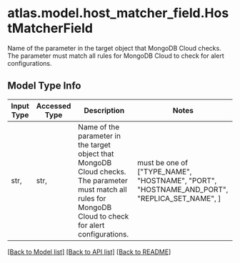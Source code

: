 # atlas.model.host_matcher_field.HostMatcherField

Name of the parameter in the target object that MongoDB Cloud checks. The parameter must match all rules for MongoDB Cloud to check for alert configurations.

## Model Type Info
Input Type | Accessed Type | Description | Notes
------------ | ------------- | ------------- | -------------
str,  | str,  | Name of the parameter in the target object that MongoDB Cloud checks. The parameter must match all rules for MongoDB Cloud to check for alert configurations. | must be one of ["TYPE_NAME", "HOSTNAME", "PORT", "HOSTNAME_AND_PORT", "REPLICA_SET_NAME", ] 

[[Back to Model list]](../../README.md#documentation-for-models) [[Back to API list]](../../README.md#documentation-for-api-endpoints) [[Back to README]](../../README.md)

